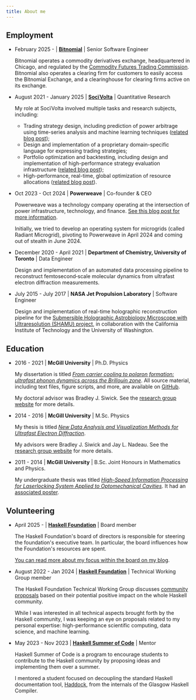 ```yaml
---
title: About me
---
```


## Employment

* February 2025 - | [__Bitnomial__](https://bitnomial.com/) | Senior Software Engineer

    Bitnomial operates a commodity derivatives exchange, headquartered in Chicago, and regulated by the [Commodity Futures Trading Commission](https://www.cftc.gov/).
    Bitnomial also operates a clearing firm for customers to easily access the Bitnomial Exchange, and a clearinghouse for clearing firms active on its exchange.

    <p></p>

* August 2021 - January 2025 | [__SocïVolta__](http://socivolta.com/) | Quantitative Research

    My role at SocïVolta involved multiple tasks and research subjects, including:

     * Trading strategy design, including prediction of power arbitrage using time-series analysis and machine learning techniques ([related blog post](/posts/typesafe-tradingstrats.html));
     * Design and implementation of a proprietary domain-specific language for expressing trading strategies;
     * Portfolio optimization and backtesting, including design and implementation of high-performance strategy evaluation infrastructure ([related blog post](/posts/rolling-stats.html));
     * High-performance, real-time, global optimization of resource allocations ([related blog post](/posts/multiverse.html)).

    <p></p>

* Oct 2023 - Oct 2024 | __Powerweave__ | Co-founder & CEO

    Powerweave was a technology company operating at the intersection of power infrastructure, technology, and finance. [See this blog post for more information](/posts/powerweave-launch.html).

    Initially, we tried to develop an operating system for microgrids (called Radiant Microgrid), pivoting to Powerweave in April 2024 and coming out of stealth in June 2024.

    <p></p>

* December 2020 - April 2021 | __Department of Chemistry, University of Toronto__ | Data Engineer

    Design and implementation of an automated data processing pipeline to reconstruct femtosecond‐scale molecular dynamics from ultrafast electron diffraction measurements.

    <p></p>

* July 2015 - July 2017 | __NASA Jet Propulsion Laboratory__ | Software Engineer

    Design and implementation of real-time holographic reconstruction pipeline for the [Submersible Holographic Astrobiology Microscope with Ultraresolution (SHAMU) project](https://www.caltech.edu/about/news/building-microscope-search-signs-life-other-worlds-48555), in collaboration with the California Institute of Technology and the University of Washington.
    <p></p>

## Education

* 2016 - 2021  | __McGill University__ | Ph.D. Physics

    My dissertation is titled [_From carrier cooling to polaron formation: ultrafast phonon dynamics across the Brillouin zone_](/files/dissertation.pdf). All source material, including text files, figure scripts, and more, are available on [GitHub](https://github.com/LaurentRDC/dissertation).

    My doctoral advisor was Bradley J. Siwick. See the [research group website](http://www.physics.mcgill.ca/siwicklab/index.html) for more details.
    <p></p>

* 2014 - 2016 | __McGill University__ | M.Sc. Physics

    My thesis is titled [_New Data Analysis and Visualization Methods for Ultrafast Electron Diffraction_](/files/msc_thesis.pdf).

    My advisors were Bradley J. Siwick and Jay L. Nadeau. See the [research group website](http://www.physics.mcgill.ca/siwicklab/index.html) for more details.
    <p></p>

* 2011 - 2014 | __McGill University__ | B.Sc. Joint Honours in Mathematics and Physics.

    My undergraduate thesis was titled [_High-Speed Information Processing for Laserlocking System Applied to Optomechanical Cavities_](/files/ugrad_project.pdf). It had an [associated poster](/files/ugrad_project_poster.pdf).
    <p></p>

## Volunteering

* April 2025 - | [__Haskell Foundation__](https://haskell.foundation/) | Board member

    The Haskell Foundation's board of directors is responsible for steering the foundation's executive team. In particular, the board influences how the Foundation's resources are spent.

    [You can read more about my focus within the board on my blog](/posts/joined-hf-board.html).

    <p></p>

* August 2022 - Jan 2024 | [__Haskell Foundation__](https://haskell.foundation/) | Technical Working Group member

    The Haskell Foundation Technical Working Group discusses [community proposals](https://github.com/haskellfoundation/tech-proposals/blob/main/proposals/PROPOSALS.md) based on their potential positive impact on the whole Haskell community.

    While I was interested in all technical aspects brought forth by the Haskell community, I was keeping an eye on proposals related to my personal expertise: high-performance scientific computing, data science, and machine learning.

    <p></p>

* May 2023 - Nov 2023 | [__Haskell Summer of Code__](https://summer.haskell.org/) | Mentor

    Haskell Summer of Code is a program to encourage students to contribute to the Haskell community by proposing ideas and implementing them over a summer.

    I mentored a student focused on decoupling the standard Haskell documentation tool, [Haddock](https://haskell-haddock.readthedocs.io/), from the internals of the Glasgow Haskell Compiler.

    <p></p>
